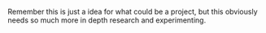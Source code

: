 Remember this is just a idea for what could be a project, but this obviously needs so much more in depth research and experimenting. 
